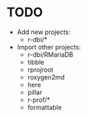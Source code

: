 # TODO

- Add new projects:
    - r-dbi/*
- Import other projects:
    - r-dbi/RMariaDB
    - tibble
    - rprojroot
    - roxygen2md
    - here
    - pillar
    - r-prof/*
    - formattable

